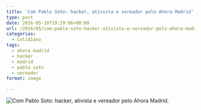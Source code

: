 ```yaml
---
title: 'Com Pablo Soto: hacker, ativista e vereador pelo Ahora Madrid'
type: post
date: 2016-05-16T19:29:06+00:00
url: /2016/05/com-pablo-soto-hacker-ativista-e-vereador-pelo-ahora-madrid/
categorias:
  - Cotidiano
tags:
  - ahora madrid
  - hacker
  - madrid
  - pablo soto
  - vereador
format: image

---
```

![Com Pablo Soto: hacker, ativista e vereador pelo Ahora Madrid.](/wp-content/uploads/2016/12/13312826_10209594550479397_1247788534715263155_n.jpg)

